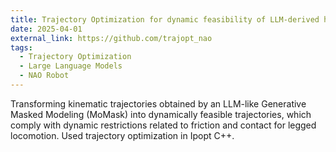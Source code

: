 ```yaml
---
title: Trajectory Optimization for dynamic feasibility of LLM-derived human-like movements on a NAO robot
date: 2025-04-01
external_link: https://github.com/trajopt_nao
tags:
  - Trajectory Optimization
  - Large Language Models
  - NAO Robot
---
```

Transforming kinematic trajectories obtained by an LLM-like Generative Masked Modeling (MoMask) into dynamically feasible trajectories, which comply with dynamic restrictions related to friction and contact for legged locomotion. Used trajectory optimization in Ipopt C++. 
<!--more-->